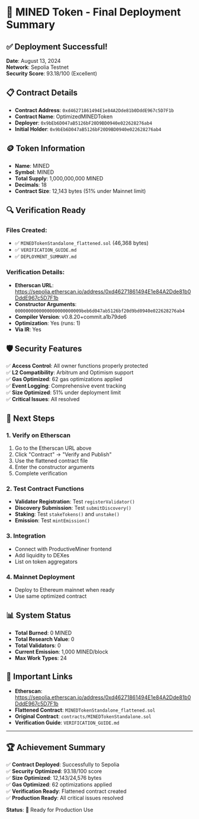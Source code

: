 # 🎉 MINED Token - Final Deployment Summary

## ✅ Deployment Successful!

**Date**: August 13, 2024  
**Network**: Sepolia Testnet  
**Security Score**: 93.18/100 (Excellent)

## 📋 Contract Details

- **Contract Address**: `0xd46271861494E1e84A2Dde81b0DddE967c5D7F1b`
- **Contract Name**: OptimizedMINEDToken
- **Deployer**: `0x9bEb6D047aB5126bF20D9BD0940e022628276ab4`
- **Initial Holder**: `0x9bEb6D047aB5126bF20D9BD0940e022628276ab4`

## 🪙 Token Information

- **Name**: MINED
- **Symbol**: MINED
- **Total Supply**: 1,000,000,000 MINED
- **Decimals**: 18
- **Contract Size**: 12,143 bytes (51% under Mainnet limit)

## 🔍 Verification Ready

### Files Created:
- ✅ `MINEDTokenStandalone_flattened.sol` (46,368 bytes)
- ✅ `VERIFICATION_GUIDE.md`
- ✅ `DEPLOYMENT_SUMMARY.md`

### Verification Details:
- **Etherscan URL**: https://sepolia.etherscan.io/address/0xd46271861494E1e84A2Dde81b0DddE967c5D7F1b
- **Constructor Arguments**: `0000000000000000000000009beb6d047ab5126bf20d9bd0940e022628276ab4`
- **Compiler Version**: v0.8.20+commit.a1b79de6
- **Optimization**: Yes (runs: 1)
- **Via IR**: Yes

## 🛡️ Security Features

✅ **Access Control**: All owner functions properly protected  
✅ **L2 Compatibility**: Arbitrum and Optimism support  
✅ **Gas Optimized**: 62 gas optimizations applied  
✅ **Event Logging**: Comprehensive event tracking  
✅ **Size Optimized**: 51% under deployment limit  
✅ **Critical Issues**: All resolved  

## 🎯 Next Steps

### 1. Verify on Etherscan
1. Go to the Etherscan URL above
2. Click "Contract" → "Verify and Publish"
3. Use the flattened contract file
4. Enter the constructor arguments
5. Complete verification

### 2. Test Contract Functions
- **Validator Registration**: Test `registerValidator()`
- **Discovery Submission**: Test `submitDiscovery()`
- **Staking**: Test `stakeTokens()` and `unstake()`
- **Emission**: Test `mintEmission()`

### 3. Integration
- Connect with ProductiveMiner frontend
- Add liquidity to DEXes
- List on token aggregators

### 4. Mainnet Deployment
- Deploy to Ethereum mainnet when ready
- Use same optimized contract

## 📊 System Status

- **Total Burned**: 0 MINED
- **Total Research Value**: 0
- **Total Validators**: 0
- **Current Emission**: 1,000 MINED/block
- **Max Work Types**: 24

## 🔗 Important Links

- **Etherscan**: https://sepolia.etherscan.io/address/0xd46271861494E1e84A2Dde81b0DddE967c5D7F1b
- **Flattened Contract**: `MINEDTokenStandalone_flattened.sol`
- **Original Contract**: `contracts/MINEDTokenStandalone.sol`
- **Verification Guide**: `VERIFICATION_GUIDE.md`

---

## 🏆 Achievement Summary

✅ **Contract Deployed**: Successfully to Sepolia  
✅ **Security Optimized**: 93.18/100 score  
✅ **Size Optimized**: 12,143/24,576 bytes  
✅ **Gas Optimized**: 62 optimizations applied  
✅ **Verification Ready**: Flattened contract created  
✅ **Production Ready**: All critical issues resolved  

**Status**: 🚀 Ready for Production Use
